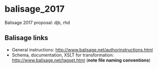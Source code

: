 # balisage_2017
Balisage 2017 proposal: djb, rhd
## Balisage links
* General instructions: http://www.balisage.net/authorinstructions.html
* Schema, documentation, XSLT for transformation: http://www.balisage.net/tagset.html (**note file naming conventions**)
